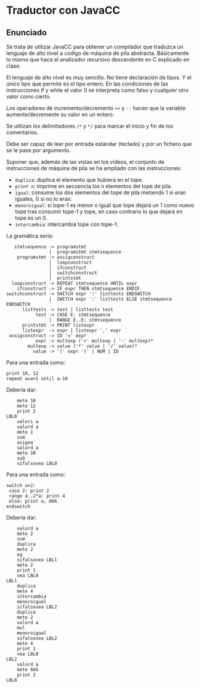# Traductor con JavaCC

## Enunciado

Se trata de utilizar JavaCC para obtener un compilador que traduzca un 
lenguaje de alto nivel a código de máquina de pila abstracta. Básicamente
lo mismo que hace el analizador recursivo descendente en C explicado en clase.

El lenguaje de alto nivel es muy sencillo. No tiene declaración de tipos.
Y el único tipo que permite es el tipo entero. En las condiciones de las
instrucciones if y while el valor 0 se interpreta como falso y cualquier 
otro valor como cierto.

Los operadores de incremento/decremento `++` y `--` hacen que la variable 
aumente/decremente su valor en un entero.

Se utilizan los delimitadores `/*` y `*/` para marcar el inicio y fin 
de los comentarios.

Debe ser capaz de leer por entrada estándar (teclado) y por un fichero que se 
le pase por argumento.

Suponer que, además de las vistas en los vídeos, el conjunto de instrucciones
de máquina de pila se ha ampliado con las instrucciones:
- `duplica`: duplica el elemento que hubiera en el tope.
- `print n`: imprime en secuencia los n elementos del tope de pila.
- `igual`: consume los dos elementos del tope de pila metiendo 1 si eran
         iguales, 0 si no lo eran.
- `menoroigual`: si tope-1 es menor o igual que tope dejará un 1 como nuevo tope
               tras consumir tope-1 y tope, en caso contrario lo que dejará en tope
               es un 0.
- `intercambia`: intercambia tope con tope-1.

La gramática sería:
```
   stmtsequence -> programstmt
                |  programstmt stmtsequence
    programstmt -> assigconstruct
                |  loopconstruct
                |  ifconstruct
                |  switchconstruct
                |  printstmt
  loopconstruct -> REPEAT stmtsequence UNTIL expr
    ifconstruct -> IF expr THEN stmtsequence ENDIF
switchconstruct -> SWITCH expr ':' listtests ENDSWITCH
                |  SWITCH expr ':' listtests ELSE stmtsequence ENDSWITCH
      listtests -> test | listtests test
           test -> CASE E: stmtsequence
                |  RANGE E..E: stmtsequence
      printstmt -> PRINT listexpr
      listexpr  -> expr | listexpr ',' expr
 assigconstruct -> ID '=' expr 
           expr -> multexp ('+' multexp | '-' multexp)*
        multexp -> value ('*' value | '/' value)*
          value -> '(' expr ')' | NUM | ID
```

Para una entrada como:
```
print 10, 12
repeat a=a+1 until a-10
```
Debería dar:
```
    mete 10
    mete 12
    print 2
LBL0
    valori a
    valord a
    mete 1
    sum
    asigna
    valord a
    mete 10
    sub
    sifalsovea LBL0
```

Para una entrada como:
```
switch a+2:
 case 2: print 2
 range 4..2*a: print 4
 else: print a, 666
endswitch
```

Debería dar:
```
    valord a
    mete 2
    sum
    duplica
    mete 2
    eq
    sifalsovea LBL1
    mete 2
    print 1
    vea LBL0
LBL1
    duplica
    mete 4
    intercambia
    menoroigual
    sifalsovea LBL2
    duplica
    mete 2
    valord a
    mul
    menoroigual
    sifalsovea LBL2
    mete 4
    print 1
    vea LBL0
LBL2
    valord a
    mete 666
    print 2
LBL0
```
